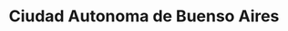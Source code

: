 ---
title: Ciudad Autonoma de Buenso Aires
url: /ciudad-autonoma-de-buenso-aires/
latitude: -34.583
longitude: -58.461
---
